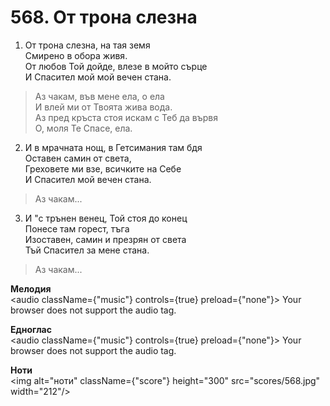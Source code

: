 # 568. От трона слезна

1. От трона слезна, на тая земя  
Смирено в обора живя.  
От любов Той дойде, влезе в мойто сърце  
И Спасител мой мой вечен стана.  

> Аз чакам, във мене ела, о ела  
> И влей ми от Твоята жива вода.  
> Аз пред кръста стоя искам с Теб да вървя  
> О, моля Те Спасе, ела.  

2. И в мрачната нощ, в Гетсимания там бдя  
Оставен самин от света,  
Греховете ми взе, всичките на Себе  
И Спасител мой вечен стана.  

> Аз чакам...  

3. И "с трънен венец, Той стоя до конец  
Понесе там горест, тъга  
Изоставен, самин и презрян от света  
Тъй Спасител за мене стана.  

> Аз чакам...

**Мелодия**  
<audio className={"music"} controls={true} preload={"none"}>
    <source src="mp3/568.mp3" type="audio/mpeg"/>
    Your browser does not support the audio tag.
</audio>

**Едноглас**  
<audio className={"music"} controls={true} preload={"none"}>
    <source src="transp/568.mp3" type="audio/mpeg"/>
    Your browser does not support the audio tag.
</audio>

**Ноти**  
<img alt="ноти" className={"score"} height="300" src="scores/568.jpg" width="212"/>
